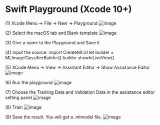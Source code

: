 # Swift Playground (Xcode 10+)

(1) Xcode Menu → File → New → Playground
![image](https://github.com/Hira710/HandWritingDeepLearning/raw/master/MLPlayground/ReadmePics/P1.jpg)

(2) Select the macOS tab and Blank template
![image](https://github.com/Hira710/HandWritingDeepLearning/raw/master/MLPlayground/ReadmePics/P2.jpg)

(3) Give a name to the Playground and Save it

(4) Input the source:
    import CreateMLUI
    let builder = MLImageClassifierBuilder()
    builder.showInLiveView()
    
(5) XCode Menu → View → Assistant Editor → Show Assistance Editor
![image](https://github.com/Hira710/HandWritingDeepLearning/raw/master/MLPlayground/ReadmePics/P3.jpg)

(6) Run the playground
![image](https://github.com/Hira710/HandWritingDeepLearning/raw/master/MLPlayground/ReadmePics/P4.jpg)

(7) Choose the Training Data and Validation Data in the assistance editor setting panel
![image](https://github.com/Hira710/HandWritingDeepLearning/raw/master/MLPlayground/ReadmePics/P5.jpg)

(8) Train
![image](https://github.com/Hira710/HandWritingDeepLearning/raw/master/MLPlayground/ReadmePics/P6.jpg)

(9) Save the result. You will get a .mlmodel file. 
![image](https://github.com/Hira710/HandWritingDeepLearning/raw/master/MLPlayground/ReadmePics/P8.jpg)
